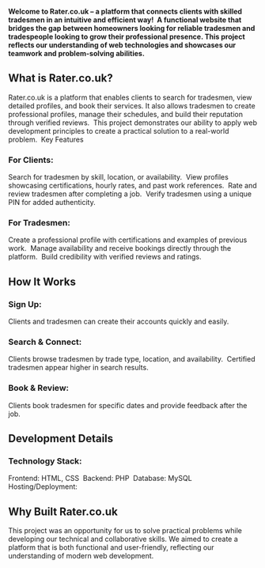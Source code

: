 **Welcome to Rater.co.uk – a platform that connects clients with skilled tradesmen in an intuitive and efficient way! 
A functional website that bridges the gap between homeowners looking for reliable tradesmen and tradespeople looking to grow their professional presence. This project reflects our understanding of web technologies and showcases our teamwork and problem-solving abilities.** 
 
## What is Rater.co.uk? 
Rater.co.uk is a platform that enables clients to search for tradesmen, view detailed profiles, and book their services. It also allows tradesmen to create professional profiles, manage their schedules, and build their reputation through verified reviews. 
This project demonstrates our ability to apply web development principles to create a practical solution to a real-world problem. 
Key Features 

### For Clients: 
Search for tradesmen by skill, location, or availability. 
View profiles showcasing certifications, hourly rates, and past work references. 
Rate and review tradesmen after completing a job. 
Verify tradesmen using a unique PIN for added authenticity. 

### For Tradesmen: 
Create a professional profile with certifications and examples of previous work. 
Manage availability and receive bookings directly through the platform. 
Build credibility with verified reviews and ratings. 
 

## How It Works 

### Sign Up: 
Clients and tradesmen can create their accounts quickly and easily. 

### Search & Connect: 
Clients browse tradesmen by trade type, location, and availability. 
Certified tradesmen appear higher in search results. 

### Book & Review: 
Clients book tradesmen for specific dates and provide feedback after the job. 
 
## Development Details 

### Technology Stack: 
Frontend: HTML, CSS 
Backend: PHP 
Database: MySQL
Hosting/Deployment:  
 
## Why Built Rater.co.uk 
This project was an opportunity for us to solve practical problems while developing our technical and collaborative skills. We aimed to create a platform that is both functional and user-friendly, reflecting our understanding of modern web development. 
